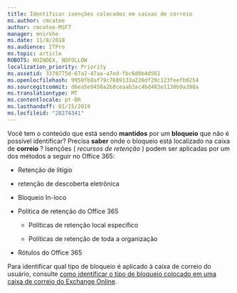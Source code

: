 ```yaml
---
title: Identificar isenções colocados em caixas de correio
ms.author: cmcatee
author: cmcatee-MSFT
manager: mnirkhe
ms.date: 11/8/2018
ms.audience: ITPro
ms.topic: article
ROBOTS: NOINDEX, NOFOLLOW
localization_priority: Priority
ms.assetid: 3378775d-67a2-47aa-a7ed-fbc6d0b4d561
ms.openlocfilehash: 9950fb8af79c7689133a226df29c123feefb0254
ms.sourcegitcommit: d6ea5e9458a2b8ceaab3ac4bd483e1130b9a398a
ms.translationtype: MT
ms.contentlocale: pt-BR
ms.lasthandoff: 01/15/2019
ms.locfileid: "28274341"
---
```

Você tem o conteúdo que está sendo **mantidos** por um **bloqueio** que não é possível identificar? Precisa **saber** onde o bloqueio está localizado na caixa de **correio** ? Isenções ( *recursos de retenção* ) podem ser aplicadas por um dos métodos a seguir no Office 365: 
  
- Retenção de litígio 
    
- retenção de descoberta eletrônica
    
- Bloqueio In-loco
    
- Política de retenção do Office 365 
    
  - Políticas de retenção local específico
    
  - Políticas de retenção de toda a organização
    
- Rótulos do Office 365
    
Para identificar qual tipo de bloqueio é aplicado à caixa de correio do usuário, consulte [como identificar o tipo de bloqueio colocado em uma caixa de correio do Exchange Online](https://docs.microsoft.com/en-us/office365/securitycompliance/identify-a-hold-on-an-exchange-online-mailbox).
  

